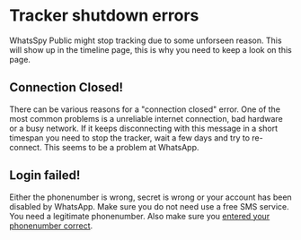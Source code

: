 # Tracker shutdown errors

WhatsSpy Public might stop tracking due to some unforseen reason. This will show up in the timeline page, this is why you need to keep a look on this page.

## Connection Closed!

There can be various reasons for a "connection closed" error. One of the most common problems is a unreliable internet connection, bad hardware or a busy network. If it keeps disconnecting with this message in a short timespan you need to stop the tracker, wait a few days and try to re-connect. This seems to be a problem at WhatsApp.

## Login failed!

Either the phonenumber is wrong, secret is wrong or your account has been disabled by WhatsApp. Make sure you do not need use a free SMS service. You need a legitimate phonenumber. Also make sure you [entered your phonenumber correct](https://gitlab.maikel.pro/maikeldus/WhatsSpy-Public/wikis/getting-started#2-4-setup-the-config).